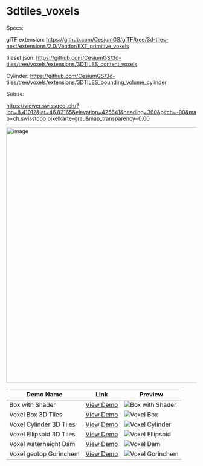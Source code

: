 # 3dtiles_voxels

Specs: 

glTF extension: https://github.com/CesiumGS/glTF/tree/3d-tiles-next/extensions/2.0/Vendor/EXT_primitive_voxels

tileset.json: https://github.com/CesiumGS/3d-tiles/tree/voxels/extensions/3DTILES_content_voxels

Cylinder: https://github.com/CesiumGS/3d-tiles/tree/voxels/extensions/3DTILES_bounding_volume_cylinder

Suisse:

https://viewer.swissgeol.ch/?lon=8.41012&lat=46.83165&elevation=425641&heading=360&pitch=-90&map=ch.swisstopo.pixelkarte-grau&map_transparency=0.00

<img width="910" height="677" alt="image" src="https://github.com/user-attachments/assets/2fdecebd-7b8d-4fa7-b12c-31cc843a5f5a" />

| Demo Name                      | Link | Preview |
|--------------------------------|------|---------|
| Box with Shader               | [View Demo](https://bertt.github.io/3dtiles_voxels/demos/boxwithshader) | ![Box with Shader](https://bertt.github.io/3dtiles_voxels/demos/boxwithshader/screenshot.png) |
| Voxel Box 3D Tiles            | [View Demo](https://bertt.github.io/3dtiles_voxels/demos/VoxelBox3DTiles) | ![Voxel Box](https://bertt.github.io/3dtiles_voxels/demos/VoxelBox3DTiles/screenshot.png) |
| Voxel Cylinder 3D Tiles       | [View Demo](https://bertt.github.io/3dtiles_voxels/demos/VoxelCylinder3DTiles) | ![Voxel Cylinder](https://bertt.github.io/3dtiles_voxels/demos/VoxelCylinder3DTiles/screenshot.png) |
| Voxel Ellipsoid 3D Tiles      | [View Demo](https://bertt.github.io/3dtiles_voxels/demos/VoxelEllipsoid3DTiles) | ![Voxel Ellipsoid](https://bertt.github.io/3dtiles_voxels/demos/VoxelEllipsoid3DTiles/screenshot.png) |
| Voxel waterheight Dam         | [View Demo](https://bertt.github.io/3dtiles_voxels/demos/voxeldam) | ![Voxel Dam](https://bertt.github.io/3dtiles_voxels/demos/voxeldam/screenshot.png) |
| Voxel geotop Gorinchem        | [View Demo](https://bertt.github.io/3dtiles_voxels/demos/voxelgorinchem) | ![Voxel Gorinchem](https://bertt.github.io/3dtiles_voxels/demos/voxelgorinchem/screenshot.png) |

